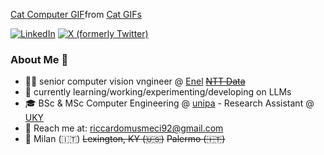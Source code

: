 <p class="tenor-gif-embed" data-postid="5368357" data-share-method="host" data-aspect-ratio="1" data-width="100%"><a href="https://tenor.com/view/cat-computer-typing-fast-gif-5368357">Cat Computer GIF</a>from <a href="https://tenor.com/search/cat-gifs">Cat GIFs</a></div> <script type="text/javascript" async src="https://tenor.com/embed.js"></script></p>

<p> <a href="https://www.linkedin.com/in/riccardo-musmeci-08771490/" target="_blank"><img alt="LinkedIn" src="https://img.shields.io/badge/linkedin-%230077B5.svg?&style=for-the-badge&logo=linkedin&logoColor=white" /></a>  <a href="https://twitter.com/r_musmeci" target="_blank"><img alt="X (formerly Twitter)" src="https://img.shields.io/badge/Twitter-1DA1F2?style=for-the-badge&logo=twitter&logoColor=white" /></a> 
</p>

### **About Me 🤷**

- 🧑‍💻 senior computer vision vngineer @ [Enel](https://www.enel.com) ~~[NTT Data](https://it.nttdata.com)~~
- 🚀 currently learning/working/experimenting/developing on LLMs
- 🎓 BSc & MSc Computer Engineering @ [unipa](https://www.unipa.it) - Research Assistant @ [UKY](https://www.uky.edu) 
- 📧 Reach me at: riccardomusmeci92@gmail.com 
- 🏡 Milan (🇮🇹) ~~Lexington, KY (🇺🇸)~~ ~~Palermo (🇮🇹)~~



